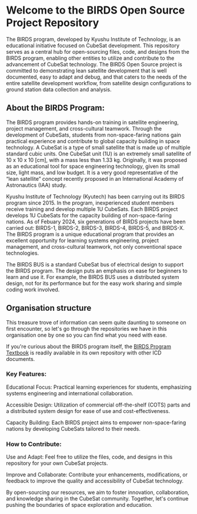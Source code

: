 # Welcome to the BIRDS Open Source Project Repository

The BIRDS program, developed by Kyushu Institute of Technology, is an educational initiative focused on CubeSat development. 
This repository serves as a central hub for open-sourcing files, code, and designs from the BIRDS program, enabling other entities to utilize and contribute to the advancement of CubeSat technology. The BIRDS Open Source project is committed to demonstrating lean satellite development that is well documented, easy to adapt and debug, and that caters to the needs of the entire satellite development workflow, from satellite design configurations to ground station data collection and analysis.

## About the BIRDS Program:

The BIRDS program provides hands-on training in satellite engineering, project management, and cross-cultural teamwork. 
Through the development of CubeSats, students from non-space-faring nations gain practical experience and contribute to global capacity building in space technology.
A CubeSat is a type of small satellite that is made up of multiple standard cubic units. 
One CubeSat unit (1U) is an extremely small satellite of 10 x 10 x 10 [cm], with a mass less than 1.33 kg. 
Originally, it was proposed as an educational tool for space engineering technology, given its small size, light mass, and low budget. 
It is a very good representative of the “lean satellite” concept recently proposed in an International Academy of Astronautics (IAA) study. 

Kyushu Institute of Technology (Kyutech) has been carrying out its BIRDS program since 2015. In the program, inexperienced student members receive training and develop multiple 1U
CubeSats. Each BIRDS project develops 1U CubeSats for the capacity building of non-space-faring nations. As of Febuary 2024, six generations of BIRDS projects have been carried
out: BIRDS-1, BIRDS-2, BIRDS-3, BIRDS-4, BIRDS-5, and BIRDS-X. The BIRDS program is a unique educational program that provides an excellent opportunity for learning systems
engineering, project management, and cross-cultural teamwork, not only conventional space technologies.  

The BIRDS BUS is a standard CubeSat bus of electrical design to support the BIRDS program. The design puts an emphasis on ease for beginners to learn and use it. 
For example, the BIRDS BUS uses a distributed system design, not for its performance but for the easy work sharing and simple coding work involved. 

## Organisation structure
This treasure trove of information can seem quite daunting to someone on first encounter, so let's go through the repositories we have in this organisation one by one so you can find what you need with ease.

If you're curious about the BIRDS program itself, the [BIRDS Program Textbook](https://github.com/BIRDSOpenSource/BIRDS-GeneralDocumentation) is readily available in its own repository with other ICD documents.

### Key Features:

Educational Focus: Practical learning experiences for students, emphasizing systems engineering and international collaboration.

Accessible Design: Utilization of commercial off-the-shelf (COTS) parts and a distributed system design for ease of use and cost-effectiveness.

Capacity Building: Each BIRDS project aims to empower non-space-faring nations by developing CubeSats tailored to their needs.

### How to Contribute:

Use and Adapt: Feel free to utilize the files, code, and designs in this repository for your own CubeSat projects.

Improve and Collaborate: Contribute your enhancements, modifications, or feedback to improve the quality and accessibility of CubeSat technology.



By open-sourcing our resources, we aim to foster innovation, collaboration, and knowledge sharing in the CubeSat community. 
Together, let's continue pushing the boundaries of space exploration and education.
